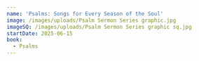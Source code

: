 ```yaml
---
name: 'Psalms: Songs for Every Season of the Soul'
image: /images/uploads/Psalm Sermon Series graphic.jpg
imageSQ: /images/uploads/Psalm Sermon Series graphic sq.jpg
startDate: 2025-06-15
book:
  - Psalms
---
```


